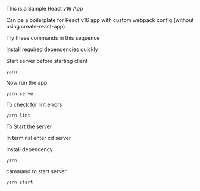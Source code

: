 This is a Sample React v16 App

Can be a boilerplate for React v16 app with custom webpack config (without using create-react-app)

Try these commands in this sequence

Install required dependencies quickly

Start server before starting client

```
yarn
```

Now run the app

```
yarn serve
```

To check for lint errors

```
yarn lint
```

To Start the server

In terminal enter cd server

Install dependency

```
yarn
```

cammand to start server

```
yarn start
```

